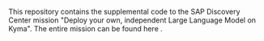This repository contains the supplemental code to the SAP Discovery Center mission "Deploy your own, independent Large Language Model on Kyma". The entire mission can be found here .
